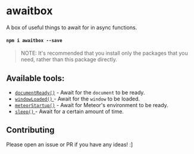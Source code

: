 awaitbox
========

A box of useful things to await for in async functions.

#### `npm i awaitbox --save`

> NOTE: It's recommended that you install only the packages that you need,
> rather than this package directly.

Available tools:
----------------

- [`documentReady()`](https://github.com/awaitbox/document-ready) - Await for the `document` to be ready.
- [`windowLoaded()` ](https://github.com/awaitbox/window-loaded)  - Await for the `window` to be loaded.
- [`meteorStartup()`](https://github.com/awaitbox/meteor-startup) - Await for Meteor's environment to be ready.
- [`sleep()`        ](https://github.com/awaitbox/sleep)          - Await for a certain amount of time.

Contributing
------------

Please open an issue or PR if you have any ideas! :]

